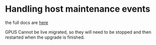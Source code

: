 # Handling host maintenance events
the full docs are [here](https://cloud.google.com/compute/docs/gpus/add-gpus#host-maintenance)

GPUS Cannot be live migrated, so they will need to be stopped and then restarted when the upgrade is finished.
